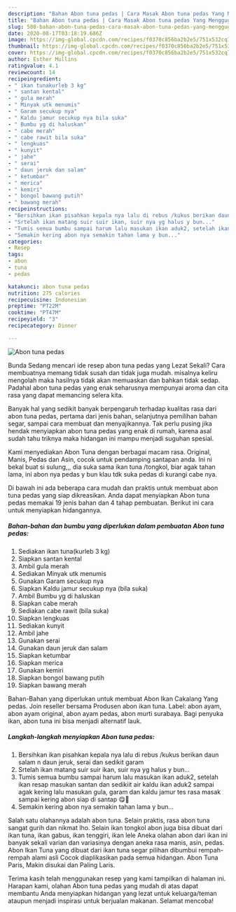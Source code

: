 ```yaml
---
description: "Bahan Abon tuna pedas | Cara Masak Abon tuna pedas Yang Menggugah Selera"
title: "Bahan Abon tuna pedas | Cara Masak Abon tuna pedas Yang Menggugah Selera"
slug: 508-bahan-abon-tuna-pedas-cara-masak-abon-tuna-pedas-yang-menggugah-selera
date: 2020-08-17T03:18:19.686Z
image: https://img-global.cpcdn.com/recipes/f0370c856ba2b2e5/751x532cq70/abon-tuna-pedas-foto-resep-utama.jpg
thumbnail: https://img-global.cpcdn.com/recipes/f0370c856ba2b2e5/751x532cq70/abon-tuna-pedas-foto-resep-utama.jpg
cover: https://img-global.cpcdn.com/recipes/f0370c856ba2b2e5/751x532cq70/abon-tuna-pedas-foto-resep-utama.jpg
author: Esther Mullins
ratingvalue: 4.1
reviewcount: 14
recipeingredient:
- " ikan tunakurleb 3 kg"
- " santan kental"
- " gula merah"
- " Minyak utk menumis"
- " Garam secukup nya"
- " Kaldu jamur secukup nya bila suka"
- " Bumbu yg di haluskan"
- " cabe merah"
- " cabe rawit bila suka"
- " lengkuas"
- " kunyit"
- " jahe"
- " serai"
- " daun jeruk dan salam"
- " ketumbar"
- " merica"
- " kemiri"
- " bongol bawang putih"
- " bawang merah"
recipeinstructions:
- "Bersihkan ikan pisahkan kepala nya lalu di rebus /kukus berikan daun salam n daun jeruk, serai dan sedikit garam"
- "Srtelah ikan matang suir suir ikan, suir nya yg halus y bun..."
- "Tumis semua bumbu sampai harum lalu masukan ikan aduk2, setelah ikan resap masukan santan dan sedikiit air kaldu ikan aduk2 sampai agak kering lalu masukan gula, garam dan kaldu jamur tes rasa masak sampai kering abon siap di santap 😋🤣"
- "Semakin kering abon nya semakin tahan lama y bun..."
categories:
- Resep
tags:
- abon
- tuna
- pedas

katakunci: abon tuna pedas 
nutrition: 275 calories
recipecuisine: Indonesian
preptime: "PT22M"
cooktime: "PT47M"
recipeyield: "3"
recipecategory: Dinner

---
```



![Abon tuna pedas](https://img-global.cpcdn.com/recipes/f0370c856ba2b2e5/751x532cq70/abon-tuna-pedas-foto-resep-utama.jpg)

Bunda Sedang mencari ide resep abon tuna pedas yang Lezat Sekali? Cara membuatnya memang tidak susah dan tidak juga mudah. misalnya keliru mengolah maka hasilnya tidak akan memuaskan dan bahkan tidak sedap. Padahal abon tuna pedas yang enak seharusnya mempunyai aroma dan cita rasa yang dapat memancing selera kita.

Banyak hal yang sedikit banyak berpengaruh terhadap kualitas rasa dari abon tuna pedas, pertama dari jenis bahan, selanjutnya pemilihan bahan segar, sampai cara membuat dan menyajikannya. Tak perlu pusing jika hendak menyiapkan abon tuna pedas yang enak di rumah, karena asal sudah tahu triknya maka hidangan ini mampu menjadi suguhan spesial.

Kami menyediakan Abon Tuna dengan berbagai macam rasa. Original, Manis, Pedas dan Asin, cocok untuk pendamping santapan anda. Ini ni bekal buat si sulung,,, dia suka sama ikan tuna /tongkol, biar agak tahan lama, ini abon nya pedas y bun klau tdk suka pedas di kurangi cabe nya.


Di bawah ini ada beberapa cara mudah dan praktis untuk membuat abon tuna pedas yang siap dikreasikan. Anda dapat menyiapkan Abon tuna pedas memakai 19 jenis bahan dan 4 tahap pembuatan. Berikut ini cara untuk menyiapkan hidangannya.

<!--inarticleads1-->

##### Bahan-bahan dan bumbu yang diperlukan dalam pembuatan Abon tuna pedas:

1. Sediakan  ikan tuna(kurleb 3 kg)
1. Siapkan  santan kental
1. Ambil  gula merah
1. Sediakan  Minyak utk menumis
1. Gunakan  Garam secukup nya
1. Siapkan  Kaldu jamur secukup nya (bila suka)
1. Ambil  Bumbu yg di haluskan
1. Siapkan  cabe merah
1. Sediakan  cabe rawit (bila suka)
1. Siapkan  lengkuas
1. Sediakan  kunyit
1. Ambil  jahe
1. Gunakan  serai
1. Gunakan  daun jeruk dan salam
1. Siapkan  ketumbar
1. Siapkan  merica
1. Gunakan  kemiri
1. Siapkan  bongol bawang putih
1. Siapkan  bawang merah


Bahan-Bahan yang diperlukan untuk membuat Abon Ikan Cakalang Yang pedas. Join reseller bersama Produsen abon ikan tuna. Label: abon ayam, abon ayam original, abon ayam pedas, abon murti surabaya. Bagi penyuka ikan, abon tuna ini bisa menjadi alternatif lauk. 

<!--inarticleads2-->

##### Langkah-langkah menyiapkan Abon tuna pedas:

1. Bersihkan ikan pisahkan kepala nya lalu di rebus /kukus berikan daun salam n daun jeruk, serai dan sedikit garam
1. Srtelah ikan matang suir suir ikan, suir nya yg halus y bun...
1. Tumis semua bumbu sampai harum lalu masukan ikan aduk2, setelah ikan resap masukan santan dan sedikiit air kaldu ikan aduk2 sampai agak kering lalu masukan gula, garam dan kaldu jamur tes rasa masak sampai kering abon siap di santap 😋🤣
1. Semakin kering abon nya semakin tahan lama y bun...


Salah satu olahannya adalah abon tuna. Selain praktis, rasa abon tuna sangat gurih dan nikmat lho. Selain ikan tongkol abon juga bisa dibuat dari ikan tuna, ikan gabus, ikan tenggiri, ikan lele Aneka olahan abon dari ikan ini banyak sekali varian dan variasinya dengan aneka rasa manis, asin, pedas. Abon Ikan Tuna yang dibuat dari ikan tuna segar pilihan dibumbui rempah-rempah alami asli Cocok diaplikasikan pada semua hidangan. Abon Tuna Paris, Makin disukai dan Paling Laris. 

Terima kasih telah menggunakan resep yang kami tampilkan di halaman ini. Harapan kami, olahan Abon tuna pedas yang mudah di atas dapat membantu Anda menyiapkan hidangan yang lezat untuk keluarga/teman ataupun menjadi inspirasi untuk berjualan makanan. Selamat mencoba!
